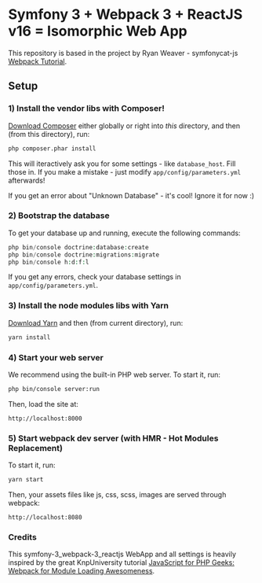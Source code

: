 # Symfony 3 + Webpack 3 + ReactJS v16 = Isomorphic Web App

This repository is based in the project by Ryan Weaver - symfonycat-js [Webpack Tutorial](https://github.com/weaverryan/symfonycat-js).

## Setup

### 1) Install the vendor libs with Composer!

[Download Composer](https://getcomposer.org/) either globally or right
into *this* directory, and then (from this directory), run:

```bash
php composer.phar install
```

This will iteractively ask you for some settings - like `database_host`.
Fill those in. If you make a mistake - just modify `app/config/parameters.yml`
afterwards!

If you get an error about "Unknown Database" - it's cool! Ignore it for now :)

### 2) Bootstrap the database

To get your database up and running, execute the following commands:

```php
php bin/console doctrine:database:create
php bin/console doctrine:migrations:migrate
php bin/console h:d:f:l
```

If you get any errors, check your database settings in `app/config/parameters.yml`.

### 3) Install the node modules libs with Yarn

[Download Yarn](https://yarnpkg.com/en/docs/install) and then (from current directory), run:

```bash
yarn install
```
    
### 4) Start your web server

We recommend using the built-in PHP web server. To start it, run:

```bash
php bin/console server:run
```

Then, load the site at:

    http://localhost:8000
    
### 5) Start webpack dev server (with HMR - Hot Modules Replacement)

To start it, run:

```bash
yarn start
```

Then, your assets files like js, css, scss, images are served through webpack:

    http://localhost:8080

### Credits
This symfony-3_webpack-3_reactjs WebApp and all settings is heavily inspired 
by the great KnpUniversity tutorial [JavaScript for PHP Geeks: Webpack for Module Loading Awesomeness](https://knpuniversity.com/screencast/javascript-webpack/).